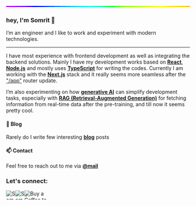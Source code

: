 <img style="width:100%;height:3px;" src="./bar.gif" />

### hey, I'm Somrit 👋

I’m an engineer and I like to work and experiment with modern technologies.

---

I have most experience with frontend development as well as integrating the backend solutions. Mainly I have my development works based on **[React](https://react.dev)**, **[Node.js](https://nodejs.org/)** and mostly uses **[TypeScript](https://www.typescriptlang.org/)** for writing the codes. Currently I am working with the **[Next.js](https://nextjs.org/)** stack and it really seems more seamless after the ["/app"](https://nextjs.org/blog/june-2023-update) router update.

I’m also experimenting on how **[generative AI](https://research.ibm.com/blog/what-is-generative-AI)** can simplify development tasks, especially with **[RAG (Retrieval-Augmented Generation)](https://arxiv.org/abs/2005.11401)** for fetching information from real-time data after the pre-training, and till now it seems pretty cool.

#### 📝 Blog

Rarely do I write few interesting **[blog](https://somrit.vercel.app)** posts

#### 📫 Contact

Feel free to reach out to me via **[@mail](mailto:somritdasgupta@outlook.com)**

<h3 align="left">Let's connect:</h3>
<p align="left">
  <a href="https://instagram.com/somritdasgupta" target="blank">
    <img align="left" src="https://raw.githubusercontent.com/rahuldkjain/github-profile-readme-generator/master/src/images/icons/Social/instagram.svg" alt="Somrit's Instagram" height="25" width="25" />
  </a>
  <a href="https://linkedin.com/in/somritdasgupta" target="blank">
    <img align="left" src="https://raw.githubusercontent.com/rahuldkjain/github-profile-readme-generator/master/src/images/icons/Social/linked-in-alt.svg" alt="Somrit's LinkedIn" height="25" width="25" />
  </a>
  <a href="https://www.buymeacoffee.com/yourusername" target="blank">
    <img align="left" src="https://cdn.buymeacoffee.com/buttons/v2/default-yellow.png" alt="Buy a Coffee to Somrit" height="25" width="90" />
  </a>
</p>
